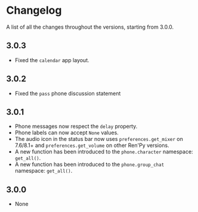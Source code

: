 # Changelog

A list of all the changes throughout the versions, starting from 3.0.0.

## 3.0.3
- Fixed the `calendar` app layout.

## 3.0.2
- Fixed the `pass` phone discussion statement

## 3.0.1
- Phone messages now respect the `delay` property.
- Phone labels can now accept `None` values.
- The audio icon in the status bar now uses `preferences.get_mixer` on 7.6/8.1+ and `preferences.get_volume` on other Ren'Py versions.
- A new function has been introduced to the `phone.character` namespace: `get_all()`.
- A new function has been introduced to the `phone.group_chat` namespace: `get_all()`.

## 3.0.0
- None